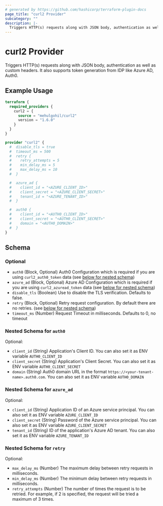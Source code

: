 ```yaml
---
# generated by https://github.com/hashicorp/terraform-plugin-docs
page_title: "curl2 Provider"
subcategory: ""
description: |-
  Triggers HTTP(s) requests along with JSON body, authentication as well as custom headers. It also supports token generation from IDP like Azure AD, Auth0.
---
```


# curl2 Provider

Triggers HTTP(s) requests along with JSON body, authentication as well as custom headers. It also supports token generation from IDP like Azure AD, Auth0.

## Example Usage

```terraform
terraform {
  required_providers {
    curl2 = {
      source = "mehulgohil/curl2"
      version = "1.6.0"
    }
  }
}

provider "curl2" {
  #  disable_tls = true
  #  timeout_ms = 500
  #  retry {
  #    retry_attempts = 5
  #    min_delay_ms = 5
  #    max_delay_ms = 10
  #  }

  #  azure_ad {
  #    client_id = "<AZURE_CLIENT_ID>"
  #    client_secret = "<AZURE_CLIENT_SECRET>"
  #    tenant_id = "<AZURE_TENANT_ID>"
  #  }

  #  auth0 {
  #    client_id = "<AUTH0_CLIENT_ID>"
  #    client_secret = "<AUTH0_CLIENT_SECRET>"
  #    domain = "<AUTH0_DOMAIN>"
  #  }
}
```

<!-- schema generated by tfplugindocs -->
## Schema

### Optional

- `auth0` (Block, Optional) Auth0 Configuration which is required if you are using `curl2_auth0_token` data (see [below for nested schema](#nestedblock--auth0))
- `azure_ad` (Block, Optional) Azure AD Configuration which is required if you are using `curl2_azuread_token` data (see [below for nested schema](#nestedblock--azure_ad))
- `disable_tls` (Boolean) Use to disable the TLS verification. Defaults to false.
- `retry` (Block, Optional) Retry request configuration. By default there are no retries. (see [below for nested schema](#nestedblock--retry))
- `timeout_ms` (Number) Request Timeout in milliseconds. Defaults to 0, no timeout

<a id="nestedblock--auth0"></a>
### Nested Schema for `auth0`

Optional:

- `client_id` (String) Application's Client ID. You can also set it as ENV variable `AUTH0_CLIENT_ID`
- `client_secret` (String) Application's Client Secret. You can also set it as ENV variable `AUTH0_CLIENT_SECRET`
- `domain` (String) Auth0 domain URL in the format `https://<your-tenant-name>.auth0.com`. You can also set it as ENV variable `AUTH0_DOMAIN`


<a id="nestedblock--azure_ad"></a>
### Nested Schema for `azure_ad`

Optional:

- `client_id` (String) Application ID of an Azure service principal. You can also set it as ENV variable `AZURE_CLIENT_ID`
- `client_secret` (String) Password of the Azure service principal. You can also set it as ENV variable `AZURE_CLIENT_SECRET`
- `tenant_id` (String) ID of the application's Azure AD tenant. You can also set it as ENV variable `AZURE_TENANT_ID`


<a id="nestedblock--retry"></a>
### Nested Schema for `retry`

Optional:

- `max_delay_ms` (Number) The maximum delay between retry requests in milliseconds.
- `min_delay_ms` (Number) The minimum delay between retry requests in milliseconds.
- `retry_attempts` (Number) The number of times the request is to be retried. For example, if 2 is specified, the request will be tried a maximum of 3 times.
